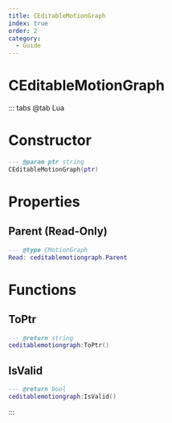 ```yaml
---
title: CEditableMotionGraph
index: true
order: 2
category:
  - Guide
---
```


# CEditableMotionGraph

::: tabs
@tab Lua
# Constructor
```lua
--- @param ptr string
CEditableMotionGraph(ptr)
```
# Properties
## Parent (Read-Only)
```lua
--- @type CMotionGraph
Read: ceditablemotiongraph.Parent
```
# Functions
## ToPtr
```lua
--- @return string
ceditablemotiongraph:ToPtr()
```
## IsValid
```lua
--- @return bool
ceditablemotiongraph:IsValid()
```

:::
